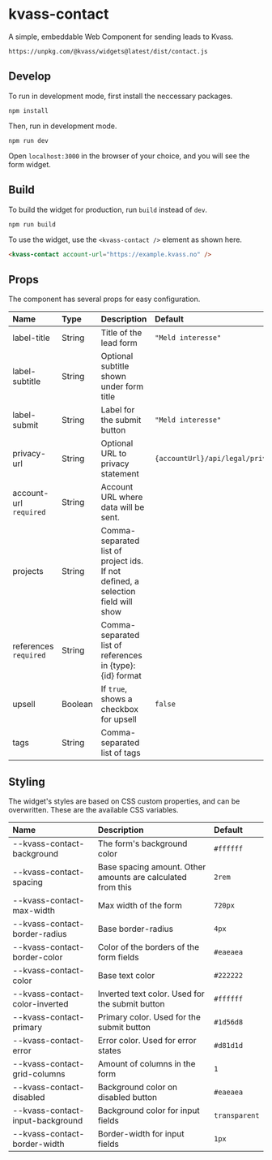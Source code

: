 # kvass-contact

A simple, embeddable Web Component for sending leads to Kvass.

`https://unpkg.com/@kvass/widgets@latest/dist/contact.js`

## Develop

To run in development mode, first install the neccessary packages.

```
npm install
```

Then, run in development mode.

```
npm run dev
```

Open `localhost:3000` in the browser of your choice, and you will see the form widget.

## Build

To build the widget for production, run `build` instead of `dev`.

```
npm run build
```

To use the widget, use the `<kvass-contact />` element as shown here.

```html
<kvass-contact account-url="https://example.kvass.no" />
```

## Props

The component has several props for easy configuration.

| Name                   | Type    | Description                                                                      | Default                                 |
| :--------------------- | :------ | :------------------------------------------------------------------------------- | :-------------------------------------- |
| label-title            | String  | Title of the lead form                                                           | `"Meld interesse"`                      |
| label-subtitle         | String  | Optional subtitle shown under form title                                         |                                         |
| label-submit           | String  | Label for the submit button                                                      | `"Meld interesse"`                      |
| privacy-url            | String  | Optional URL to privacy statement                                                | `{accountUrl}/api/legal/privacy/tenant` |
| account-url `required` | String  | Account URL where data will be sent.                                             |                                         |
| projects               | String  | Comma-separated list of project ids. If not defined, a selection field will show |                                         |
| references `required`  | String  | Comma-separated list of references in {type}:{id} format                         |                                         |
| upsell                 | Boolean | If `true`, shows a checkbox for upsell                                           | `false`                                 |
| tags                   | String  | Comma-separated list of tags                                                     |                                         |

## Styling

The widget's styles are based on CSS custom properties, and can be overwritten.
These are the available CSS variables.

| Name                             | Description                                                 | Default       |
| :------------------------------- | :---------------------------------------------------------- | :------------ |
| --kvass-contact-background       | The form's background color                                 | `#ffffff`     |
| --kvass-contact-spacing          | Base spacing amount. Other amounts are calculated from this | `2rem`        |
| --kvass-contact-max-width        | Max width of the form                                       | `720px`       |
| --kvass-contact-border-radius    | Base border-radius                                          | `4px`         |
| --kvass-contact-border-color     | Color of the borders of the form fields                     | `#eaeaea`     |
| --kvass-contact-color            | Base text color                                             | `#222222`     |
| --kvass-contact-color-inverted   | Inverted text color. Used for the submit button             | `#ffffff`     |
| --kvass-contact-primary          | Primary color. Used for the submit button                   | `#1d56d8`     |
| --kvass-contact-error            | Error color. Used for error states                          | `#d81d1d`     |
| --kvass-contact-grid-columns     | Amount of columns in the form                               | `1`           |
| --kvass-contact-disabled         | Background color on disabled button                         | `#eaeaea`     |
| --kvass-contact-input-background | Background color for input fields                           | `transparent` |
| --kvass-contact-border-width     | Border-width for input fields                               | `1px`         |
